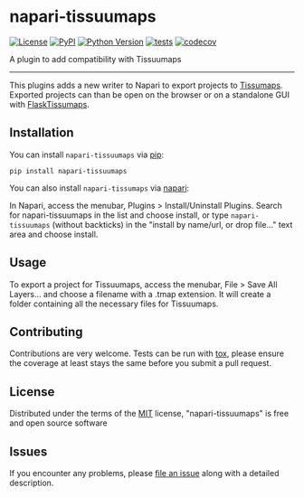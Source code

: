 # napari-tissuumaps

[![License](https://img.shields.io/pypi/l/napari-tissuumaps.svg?color=green)](https://github.com/npielawski/napari-tissuumaps/raw/master/LICENSE)
[![PyPI](https://img.shields.io/pypi/v/napari-tissuumaps.svg?color=green)](https://pypi.org/project/napari-tissuumaps)
[![Python Version](https://img.shields.io/pypi/pyversions/napari-tissuumaps.svg?color=green)](https://python.org)
[![tests](https://github.com/wahlby-lab/napari-tissuumaps/workflows/tests/badge.svg)](https://github.com/npielawski/napari-tissuumaps/actions)
[![codecov](https://codecov.io/gh/wahlby-lab/napari-tissuumaps/branch/master/graph/badge.svg)](https://codecov.io/gh/npielawski/napari-tissuumaps)

A plugin to add compatibility with Tissuumaps

----------------------------------

This plugins adds a new writer to Napari to export projects to [Tissumaps](https://tissuumaps.research.it.uu.se/).
Exported projects can than be open on the browser or on a standalone GUI with [FlaskTissumaps](https://github.com/wahlby-lab/FlaskTissUUmaps).

<!--
Don't miss the full getting started guide to set up your new package:
https://github.com/napari/cookiecutter-napari-plugin#getting-started

and review the napari docs for plugin developers:
https://napari.org/docs/plugins/index.html
-->

## Installation

You can install `napari-tissuumaps` via [pip]:

    pip install napari-tissuumaps

You can also install `napari-tissumaps` via [napari]:

In Napari, access the menubar, Plugins > Install/Uninstall Plugins.
Search for napari-tissuumaps in the list and choose install, or type
`napari-tissuumaps` (without backticks) in the "install by name/url, or drop file..."
text area and choose install.

## Usage

To export a project for Tissuumaps, access the menubar, File > Save All Layers... and
choose a filename with a .tmap extension. It will create a folder containing all the
necessary files for Tissuumaps.

## Contributing

Contributions are very welcome. Tests can be run with [tox], please ensure
the coverage at least stays the same before you submit a pull request.

## License

Distributed under the terms of the [MIT] license,
"napari-tissuumaps" is free and open source software

## Issues

If you encounter any problems, please [file an issue] along with a detailed description.

[napari]: https://github.com/napari/napari
[Cookiecutter]: https://github.com/audreyr/cookiecutter
[@napari]: https://github.com/napari
[MIT]: http://opensource.org/licenses/MIT
[BSD-3]: http://opensource.org/licenses/BSD-3-Clause
[GNU GPL v3.0]: http://www.gnu.org/licenses/gpl-3.0.txt
[GNU LGPL v3.0]: http://www.gnu.org/licenses/lgpl-3.0.txt
[Apache Software License 2.0]: http://www.apache.org/licenses/LICENSE-2.0
[Mozilla Public License 2.0]: https://www.mozilla.org/media/MPL/2.0/index.txt
[cookiecutter-napari-plugin]: https://github.com/napari/cookiecutter-napari-plugin

[file an issue]: https://github.com/npielawski/napari-tissuumaps/issues

[napari]: https://github.com/napari/napari
[tox]: https://tox.readthedocs.io/en/latest/
[pip]: https://pypi.org/project/pip/
[PyPI]: https://pypi.org/
